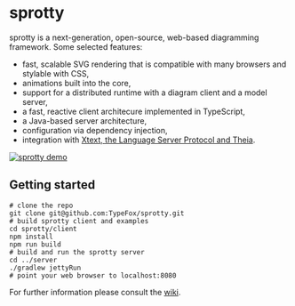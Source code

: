 # sprotty
sprotty is a next-generation, open-source, web-based diagramming framework. Some selected features:

* fast, scalable SVG rendering that is compatible with many browsers and stylable with CSS,
* animations built into the core,
* support for a distributed runtime with a diagram client and a model server,
* a fast, reactive client architecure implemented in TypeScript,
* a Java-based server architecture,
* configuration via dependency injection,
* integration with [Xtext, the Language Server Protocol and Theia](https://github.com/TypeFox/theia-sprotty-example).

[![sprotty demo](https://raw.githubusercontent.com/wiki/TypeFox/sprotty/sprotty_demo_screenshot.png)](http://www.youtube.com/watch?v=IydM4l7WFKk "sprotty demo")

## Getting started

```
# clone the repo
git clone git@github.com:TypeFox/sprotty.git
# build sprotty client and examples
cd sprotty/client
npm install
npm run build
# build and run the sprotty server
cd ../server
./gradlew jettyRun 
# point your web browser to localhost:8080
```

For further information please consult the [wiki](https://github.com/TypeFox/sprotty/wiki).

